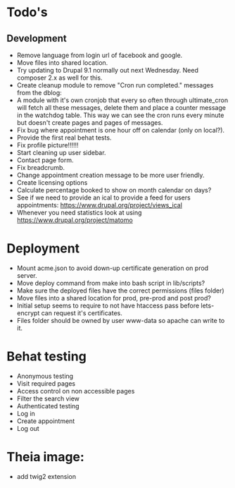 # Todo's

## Development

* Remove language from login url of facebook and google.
* Move files into shared location.
* Try updating to Drupal 9.1 normally out next Wednesday. Need composer 2.x as well for this.
* Create cleanup module to remove "Cron run completed." messages from the dblog:
 * A module with it's own cronjob that every so often through ultimate_cron will
   fetch all these messages, delete them and place a counter message in the
   watchdog table. This way we can see the cron runs every minute but doesn't
   create pages and pages of messages.
* Fix bug where appointment is one hour off on calendar (only on local?).
* Provide the first real behat tests.
* Fix profile picture!!!!!!
* Start cleaning up user sidebar.
* Contact page form.
* Fix breadcrumb.
* Change appointment creation message to be more user friendly.
* Create licensing options
* Calculate percentage booked to show on month calendar on days?
* See if we need to provide an ical to provide a feed for users appointments:
https://www.drupal.org/project/views_ical
* Whenever you need statistics look at using https://www.drupal.org/project/matomo

# Deployment

* Mount acme.json to avoid down-up certificate generation on prod server.
* Move deploy command from make into bash script in lib/scripts?
* Make sure the deployed files have the correct permissions (files folder)
* Move files into a shared location for prod, pre-prod and post prod?
* Initial setup seems to require to not have htaccess pass before lets-encrypt
  can request it's certificates.
* Files folder should be owned by user www-data so apache can write to it.

# Behat testing

* Anonymous testing
 * Visit required pages
 * Access control on non accessible pages
 * Filter the search view
* Authenticated testing
 * Log in
 * Create appointment
 * Log out

# Theia image:

* add twig2 extension

